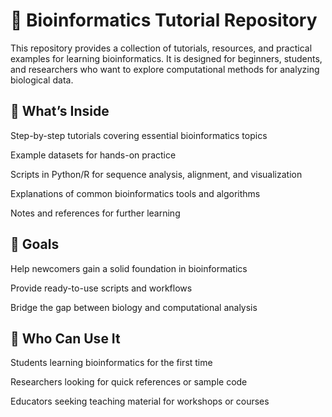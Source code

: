 # 📘 Bioinformatics Tutorial Repository 
This repository provides a collection of tutorials, resources, and practical examples for learning bioinformatics. It is designed for beginners, students, and researchers who want to explore computational methods for analyzing biological data.  

## 🔬 What’s Inside

Step-by-step tutorials covering essential bioinformatics topics

Example datasets for hands-on practice

Scripts in Python/R for sequence analysis, alignment, and visualization

Explanations of common bioinformatics tools and algorithms

Notes and references for further learning

## 🎯 Goals

Help newcomers gain a solid foundation in bioinformatics

Provide ready-to-use scripts and workflows

Bridge the gap between biology and computational analysis

## 🚀 Who Can Use It

Students learning bioinformatics for the first time

Researchers looking for quick references or sample code

Educators seeking teaching material for workshops or courses
